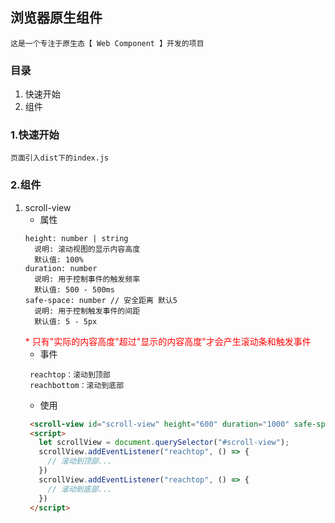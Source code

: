 ## 浏览器原生组件
```text
这是一个专注于原生态【 Web Component 】开发的项目
```
### 目录
1. 快速开始
2. 组件

### 1.快速开始
```text
页面引入dist下的index.js
```
### 2.组件
1. scroll-view
   * 属性
   ```text
   height: number | string
     说明: 滚动视图的显示内容高度
     默认值: 100%
   duration: number
     说明: 用于控制事件的触发频率
     默认值: 500 - 500ms
   safe-space: number // 安全距离 默认5
     说明: 用于控制触发事件的间距
     默认值: 5 - 5px
    ```
   <span style="color: red">* 只有"实际的内容高度"超过"显示的内容高度"才会产生滚动条和触发事件</span>
   * 事件
    ```text
     reachtop：滚动到顶部
     reachbottom：滚动到底部
    ```
   * 使用
   ```html
    <scroll-view id="scroll-view" height="600" duration="1000" safe-space="10"></scroll-view>
    <script>
      let scrollView = document.querySelector("#scroll-view");
      scrollView.addEventListener("reachtop", () => {
        // 滚动到顶部...
      })
      scrollView.addEventListener("reachtop", () => {
        // 滚动到底部...
      })
    </script> 
   ```
